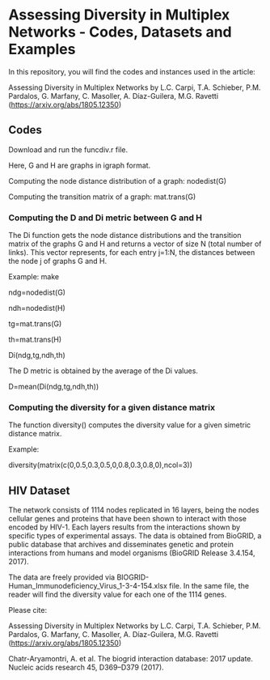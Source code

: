 # Assessing Diversity in Multiplex Networks - Codes, Datasets and Examples

In this repository, you will find the codes and instances used in the article:

Assessing Diversity in Multiplex Networks by L.C. Carpi, T.A. Schieber, P.M. Pardalos, G. Marfany, C. Masoller, A. Díaz-Guilera, M.G. Ravetti (https://arxiv.org/abs/1805.12350)

## Codes

Download and run the funcdiv.r file.

Here, G and H are graphs in igraph format. 

Computing the node distance distribution of a graph: nodedist(G)

Computing the transition matrix of a graph: mat.trans(G)

### Computing the D and Di metric between G and H

The Di function gets the node distance distributions and the transition matrix of the graphs G and H and returns a vector of size N (total number of links). This vector represents, for each entry j=1:N, the distances between the node j of graphs G and H.

Example: make 

ndg=nodedist(G)

ndh=nodedist(H)

tg=mat.trans(G)

th=mat.trans(H)

Di(ndg,tg,ndh,th)

The D metric is obtained by the average of the Di values.

D=mean(Di(ndg,tg,ndh,th))

### Computing the diversity for a given distance matrix

The function diversity() computes the diversity value for a given simetric distance matrix.

Example:

diversity(matrix(c(0,0.5,0.3,0.5,0,0.8,0.3,0.8,0),ncol=3))

## HIV Dataset

The network consists of 1114 nodes replicated in 16 layers, being the nodes cellular genes and proteins that have been shown to interact with those encoded by HIV-1. Each layers results from the interactions shown by specific types of experimental assays. The data is obtained from BioGRID, a public database that archives and disseminates genetic and protein interactions from humans and model organisms (BioGRID Release 3.4.154, 2017).

The data are freely provided via BIOGRID-Human_Immunodeficiency_Virus_1-3-4-154.xlsx file. In the same file, the reader will find the diversity value for each one of the 1114 genes.

Please cite:

Assessing Diversity in Multiplex Networks by L.C. Carpi, T.A. Schieber, P.M. Pardalos, G. Marfany, C. Masoller, A. Díaz-Guilera, M.G. Ravetti (https://arxiv.org/abs/1805.12350)

Chatr-Aryamontri,  A. et  al. The  biogrid  interaction  database:  2017  update. Nucleic  acids  research 45, D369–D379  (2017).
